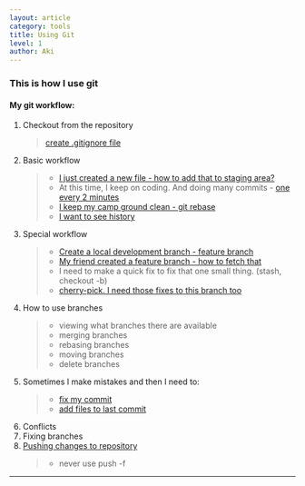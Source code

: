 ```yaml
---
layout: article
category: tools
title: Using Git
level: 1
author: Aki
---
```


### This is how I use git

#### My git workflow:

1. Checkout from the repository
   > [create .gitignore file](git/ignoring-files.html)
1. Basic workflow
   > - [I just created a new file - how to add that to staging area?](git/add-file-to-staging.html)
   > - At this time, I keep on coding. And doing many commits - [one every 2 minutes](http://blog.adrianbolboaca.ro/2013/03/taking-baby-steps/)
   > - [I keep my camp ground clean - git rebase](git/git-rebase.html)
   > - [I want to see history](git/show-me-history.html)
1. Special workflow
   > - [Create a local development branch - feature branch](git/feature-branch.html) 
   > - [My friend created a feature branch - how to fetch that](git/fetch-feature-branch.html)
   > - I need to make a quick fix to fix that one small thing. (stash, checkout -b)
   > - [cherry-pick. I need those fixes to this branch too](git/git-cherry-pick.html)
1. How to use branches
   > - viewing what branches there are available
   > - merging branches
   > - rebasing branches
   > - moving branches
   > - delete branches
1. Sometimes I make mistakes and then I need to:
   > - [fix my commit](git/fixing-commits.html)
   > - [add files to last commit](git/add-files-to-latest-commit.html)
1. Conflicts
1. Fixing branches
1. [Pushing changes to repository](git/push-to-master.html)
   > - never use push -f

---

